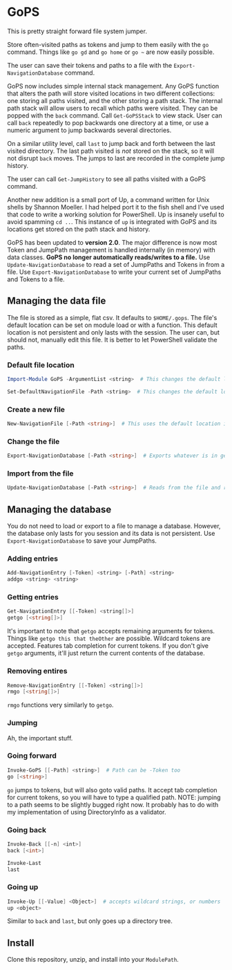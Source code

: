 # GoPS

This is pretty straight forward file system jumper.

Store often-visited paths as tokens and jump to them easily with the `go` command.
Things like `go gd` and `go home` or `go ~` are now easily possible.

The user can save their tokens and paths to a file with the `Export-NavigationDatabase` command.

GoPS now includes simple internal stack management.
Any GoPS function that alters the path will store visited locations in two different collections: one storing all paths visited, and the other storing a path stack.
The internal path stack will allow users to recall which paths were visited.
They can be popped with the `back` command.
Call `Get-GoPSStack` to view stack.
User can call `back` repeatedly to pop backwards one directory at a time, or use a numeric argument to jump backwards several directories.

On a similar utility level, call `last` to jump back and forth between the last visited directory.
The last path visited is _not_ stored on the stack, so it will not disrupt `back` moves.
The jumps to last are recorded in the complete jump history.

The user can call `Get-JumpHistory` to see all paths visited with a GoPS command.

Another new addition is a small port of Up, a command written for Unix shells by Shannon Moeller.
I had helped port it to the fish shell and I've used that code to write a working solution for PowerShell.
Up is insanely useful to avoid spamming `cd ..`.
This instance of `up` is integrated with GoPS and its locations get stored on the path stack and history.

GoPS has been updated to **version 2.0**.
The major difference is now most Token and JumpPath management is handled internally (in memory) with data classes.
**GoPS no longer automatically reads/writes to a file.**
Use `Update-NavigationDatabase` to read a set of JumpPaths and Tokens in from a file.
Use `Export-NavigationDatabase` to write your current set of JumpPaths and Tokens to a file.

## Managing the data file

The file is stored as a simple, flat csv.
It defaults to `$HOME/.gops`.
The file's default location can be set on module load or with a function.
This default location is not persistent and only lasts with the session.
The user can, but should not, manually edit this file.
It is better to let PowerShell validate the paths.

### Default file location

```powershell
Import-Module GoPS -ArgumentList <string>  # This changes the default location for the module on load

Set-DefaultNavigationFile -Path <string>  # This changes the default location for the module after load
```

### Create a new file

```powershell
New-NavigationFile [-Path <string>]  # This uses the default location if none is given
```

### Change the file

```powershell
Export-NavigationDatabase [-Path <string>]  # Exports whatever is in getgo to the path provided or default location
```

### Import from the file

```powershell
Update-NavigationDatabase [-Path <string>]  # Reads from the file and replaces the database in memory
```

## Managing the database

You do not need to load or export to a file to manage a database.
However, the database only lasts for you session and its data is not persistent.
Use `Export-NavigationDatabase` to save your JumpPaths.

### Adding entries

```powershell
Add-NavigationEntry [-Token] <string> [-Path] <string>
addgo <string> <string>
```

### Getting entries

```powershell
Get-NavigationEntry [[-Token] <string[]>]
getgo [<string[]>]
```

It's important to note that `getgo` accepts remaining arguments for tokens.
Things like `getgo this that theOther` are possible.
Wildcard tokens are accepted.
Features tab completion for current tokens.
If you don't give `getgo` arguments, it'll just return the current contents of the database.

### Removing entires

```powershell
Remove-NavigationEntry [[-Token] <string[]>]
rmgo [<string[]>]
```

`rmgo` functions very similarly to `getgo`.

### Jumping

Ah, the important stuff.

### Going forward

```powershell
Invoke-GoPS [[-Path] <string>]  # Path can be -Token too
go [<string>]
```

`go` jumps to tokens, but will also goto valid paths.
It accept tab completion for current tokens, so you will have to type a qualified path.
NOTE: jumping to a path seems to be slightly bugged right now.
It probably has to do with my implementation of using DirectoryInfo as a validator.

### Going back

```powershell
Invoke-Back [[-n] <int>]
back [<int>]

Invoke-Last
last
```

### Going up

```powershell
Invoke-Up [[-Value] <Object>]  # accepts wildcard strings, or numbers
up <object>
```

Similar to `back` and `last`, but only goes up a directory tree.

## Install

Clone this repository, unzip, and install into your `ModulePath`.
